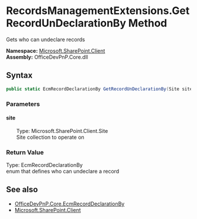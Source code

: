 # RecordsManagementExtensions.GetRecordUnDeclarationBy Method  
Gets who can undeclare records  

**Namespace:** [Microsoft.SharePoint.Client](Microsoft.SharePoint.Client.md)  
**Assembly:** OfficeDevPnP.Core.dll  
## Syntax
```C#
public static EcmRecordDeclarationBy GetRecordUnDeclarationBy(Site site)
```
### Parameters
#### site  
&emsp;&emsp;Type: Microsoft.SharePoint.Client.Site  
&emsp;&emsp;Site collection to operate on  

### Return Value
Type: EcmRecordDeclarationBy  
 enum that defines who can undeclare a record

## See also
- [OfficeDevPnP.Core.EcmRecordDeclarationBy](OfficeDevPnP.Core.EcmRecordDeclarationBy.md)
- [Microsoft.SharePoint.Client](Microsoft.SharePoint.Client.md)
